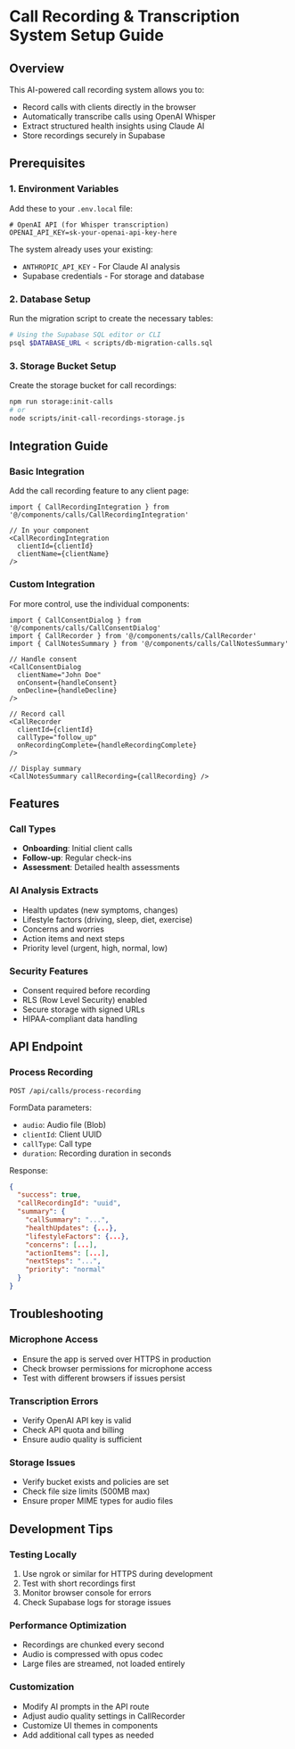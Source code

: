 # Call Recording & Transcription System Setup Guide

## Overview
This AI-powered call recording system allows you to:
- Record calls with clients directly in the browser
- Automatically transcribe calls using OpenAI Whisper
- Extract structured health insights using Claude AI
- Store recordings securely in Supabase

## Prerequisites

### 1. Environment Variables
Add these to your `.env.local` file:

```env
# OpenAI API (for Whisper transcription)
OPENAI_API_KEY=sk-your-openai-api-key-here
```

The system already uses your existing:
- `ANTHROPIC_API_KEY` - For Claude AI analysis
- Supabase credentials - For storage and database

### 2. Database Setup
Run the migration script to create the necessary tables:

```bash
# Using the Supabase SQL editor or CLI
psql $DATABASE_URL < scripts/db-migration-calls.sql
```

### 3. Storage Bucket Setup
Create the storage bucket for call recordings:

```bash
npm run storage:init-calls
# or
node scripts/init-call-recordings-storage.js
```

## Integration Guide

### Basic Integration
Add the call recording feature to any client page:

```tsx
import { CallRecordingIntegration } from '@/components/calls/CallRecordingIntegration'

// In your component
<CallRecordingIntegration 
  clientId={clientId}
  clientName={clientName}
/>
```

### Custom Integration
For more control, use the individual components:

```tsx
import { CallConsentDialog } from '@/components/calls/CallConsentDialog'
import { CallRecorder } from '@/components/calls/CallRecorder'
import { CallNotesSummary } from '@/components/calls/CallNotesSummary'

// Handle consent
<CallConsentDialog
  clientName="John Doe"
  onConsent={handleConsent}
  onDecline={handleDecline}
/>

// Record call
<CallRecorder
  clientId={clientId}
  callType="follow_up"
  onRecordingComplete={handleRecordingComplete}
/>

// Display summary
<CallNotesSummary callRecording={callRecording} />
```

## Features

### Call Types
- **Onboarding**: Initial client calls
- **Follow-up**: Regular check-ins
- **Assessment**: Detailed health assessments

### AI Analysis Extracts
- Health updates (new symptoms, changes)
- Lifestyle factors (driving, sleep, diet, exercise)
- Concerns and worries
- Action items and next steps
- Priority level (urgent, high, normal, low)

### Security Features
- Consent required before recording
- RLS (Row Level Security) enabled
- Secure storage with signed URLs
- HIPAA-compliant data handling

## API Endpoint

### Process Recording
`POST /api/calls/process-recording`

FormData parameters:
- `audio`: Audio file (Blob)
- `clientId`: Client UUID
- `callType`: Call type
- `duration`: Recording duration in seconds

Response:
```json
{
  "success": true,
  "callRecordingId": "uuid",
  "summary": {
    "callSummary": "...",
    "healthUpdates": {...},
    "lifestyleFactors": {...},
    "concerns": [...],
    "actionItems": [...],
    "nextSteps": "...",
    "priority": "normal"
  }
}
```

## Troubleshooting

### Microphone Access
- Ensure the app is served over HTTPS in production
- Check browser permissions for microphone access
- Test with different browsers if issues persist

### Transcription Errors
- Verify OpenAI API key is valid
- Check API quota and billing
- Ensure audio quality is sufficient

### Storage Issues
- Verify bucket exists and policies are set
- Check file size limits (500MB max)
- Ensure proper MIME types for audio files

## Development Tips

### Testing Locally
1. Use ngrok or similar for HTTPS during development
2. Test with short recordings first
3. Monitor browser console for errors
4. Check Supabase logs for storage issues

### Performance Optimization
- Recordings are chunked every second
- Audio is compressed with opus codec
- Large files are streamed, not loaded entirely

### Customization
- Modify AI prompts in the API route
- Adjust audio quality settings in CallRecorder
- Customize UI themes in components
- Add additional call types as needed
